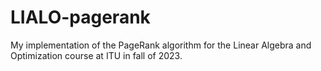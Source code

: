 # LIALO-pagerank
My implementation of the PageRank algorithm for the Linear Algebra and Optimization course at ITU in fall of 2023.
